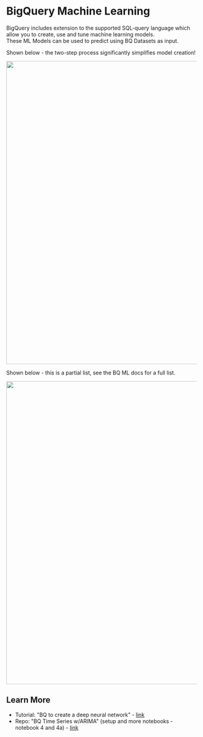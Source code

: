 # BigQuery Machine Learning

BigQuery includes extension to the supported SQL-query language which allow you to create, use and tune machine learning models.    
These ML Models can be used to predict using BQ Datasets as input.

Shown below - the two-step process significantly simplifies model creation!

<img src="https://github.com/lynnlangit/gcp-ml/blob/master/images/simplify.png" width=800>

Shown below - this is a partial list, see the BQ ML docs for a full list.

<img src="https://github.com/lynnlangit/gcp-ml/blob/master/images/features.png" width=800>

## Learn More

- Tutorial: "BQ to create a deep neural network" - [link](https://cloud.google.com/bigquery-ml/docs/reference/standard-sql/bigqueryml-syntax-create-dnn-models)
- Repo: "BQ Time Series w/ARIMA" (setup and more notebooks - notebook 4 and 4a) - [link](https://github.com/statmike/vertex-ai-mlops)
